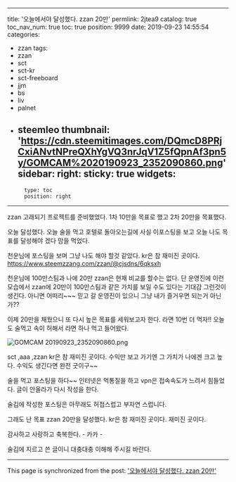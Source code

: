 
---
title: '오늘에서야 달성했다. zzan 20만'
permlink: 2jtea9
catalog: true
toc_nav_num: true
toc: true
position: 9999
date: 2019-09-23 14:55:54
categories:
- zzan
tags:
- zzan
- sct
- sct-kr
- sct-freeboard
- jjm
- bs
- liv
- palnet
- steemleo
thumbnail: 'https://cdn.steemitimages.com/DQmcD8PRjCxiANvtNPreQXhYgVQ3nrJqV1Z5fQpnAf3pn5y/GOMCAM%2020190923_2352090860.png'
sidebar:
    right:
        sticky: true
widgets:
    -
        type: toc
        position: right
---


zzan 고래되기 프로젝트를 준비했었다. 
1차 10만을 목표로 했고 2차 20만을 목표했다.

오늘 달성했다.  오늘 술을 먹고 호텔로 돌아오는길에 사실 이포스팅을 보고 오늘 나도 목표를 달성해야 겠다 맘을 먹었다. 

천운님에 포스팅을 보며 그냥 나도 해야 할것 같았다.  kr은 참 재미진 곳이다.  https://www.steemzzang.com/zzan/@cjsdns/6qksxh

천운님에 100만스팀과 나에 20만 zzan은 현재 비교를 할수는 없다.  단 운영진에 이런 모습에서 zzan에 20만이 100만스팀과 같은 가치를 보일 수도 있다는 기대감 그런것이 생긴다.  아니면 어떠리~~~ 믿고 갈 운영진이 있으니 그냥 내가 즐거우면 되는거 아닌가?? 

이제 20만을 채웠으니 또 다시 높은 목표를 세워보고자 한다.  라면 10번 더 먹자!! 오늘도 술먹고 속이 허해서 라면 하나 먹고 들어왔다. 

![GOMCAM 20190923_2352090860.png](https://cdn.steemitimages.com/DQmcD8PRjCxiANvtNPreQXhYgVQ3nrJqV1Z5fQpnAf3pn5y/GOMCAM%2020190923_2352090860.png)


sct ,aaa ,zzan kr은 참 재미진 곳이다. 
수익만 보고 가기엔 그 가치가 나에겐 크고 높다.
수익도 생긴다면 완전 굿이구~~

술을 먹고 포스팅을 하다~~ 인터넷은 먹통질을 하고 vpn은 접속속도가 느려서 힘들었다. 
글이 안올라가 다시 작성을 한다. 

술김에 작성한 포스팅은 아무래도 허접스럽고 부자연 스럽니다. 

그래도 난 목표  zzan 20만을 달성했다. 
kr은 참 재미진 곳이다. 재미진 곳이다. 

감사하고 사랑하고 축복한다. - 카카 -

술김에 지르고 쓴 글이니 대충대충 이해해 주시길 바란다.

- - -

This page is synchronized from the post: ['오늘에서야 달성했다. zzan 20만'](https://steemit.com/@kibumh/2jtea9)

